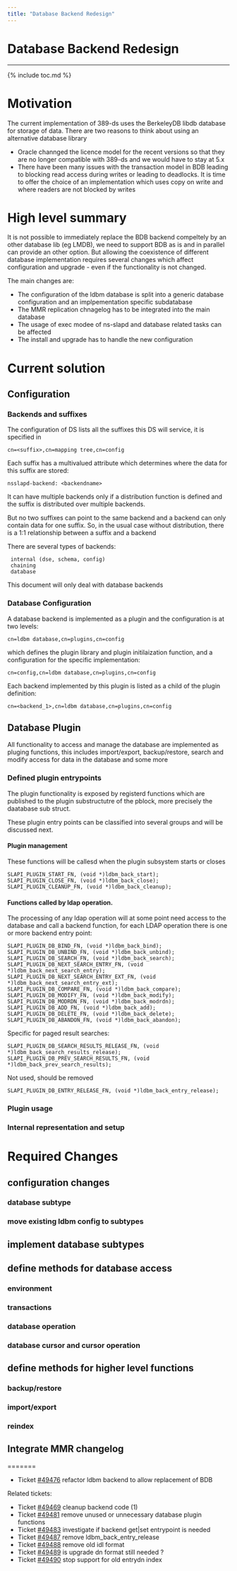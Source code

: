 ```yaml
---
title: "Database Backend Redesign"
---
```


# Database Backend Redesign
------------------

{% include toc.md %}

Motivation
==========

The current implementation of 389-ds uses the BerkeleyDB libdb database for storage of data. There
are two reasons to think about using an alternative database library

- Oracle channged the licence model for the recent versions so that they are no longer compatible with 389-ds and we would have to stay at 5.x
- There have been many issues with the transaction model in BDB leading to blocking read access during writes or leading to deadlocks. It is time
to offer the choice of an implementation which uses copy on write and where readers are not blocked by writes

High level summary
==================

It is not possible to immediately replace the BDB backend compeltely by an other database lib (eg LMDB), we need to support BDB as is and in parallel can provide an other option.
But allowing the coexistence of different database implementation requires several changes which affect configuration and upgrade - even if the functionality is not changed.

The main changes are:

- The configuration of the ldbm database is split into a generic database configuration and an implpementation specific subdatabase
- The MMR replication chnagelog has to be integrated into the main database
- The usage of exec modee of ns-slapd and database related tasks can be affected
- The install and upgrade has to handle the new configuration

Current solution
==================

## Configuration

### Backends and suffixes

The configuration of DS lists all the suffixes this DS will service, it is specified in

    cn=<suffix>,cn=mapping tree,cn=config

Each suffix has a multivalued attribute which determines where the data for this suffix are stored:

    nsslapd-backend: <backendname>

It can have multiple backends only if a distribution function is defined and the suffix is distributed over multiple backends.

But no two suffixes can point to the same backend and a backend can only contain data for one suffix. So, in the usual case without distribution, there is a 1:1 relationship between a suffix and a backend

There are several types of backends:

     internal (dse, schema, config)
     chaining
     database

This document will only deal with database backends


### Database Configuration

A database backend is implemented as a plugin and the configuration is at two levels:

    cn=ldbm database,cn=plugins,cn=config

which defines the plugin library and plugin initilaization function, and a configuration for the specific implementation:

    cn=config,cn=ldbm database,cn=plugins,cn=config

Each backend implemented by this plugin is listed as a child of the plugin definition:

    cn=<backend_1>,cn=ldbm database,cn=plugins,cn=config


## Database Plugin

All functionality to access and manage the database are implemented as pluging functions, this includes import/export, backup/restore, search and modify access for data in the database and some more
 
### Defined plugin entrypoints

The plugin functionality is exposed by registerd functions which are published to the plugin substructutre of the pblock, more precisely the daatabase sub struct.

These plugin entry points can be classified into several groups and will be discussed next.

#### Plugin management

These functions will be callesd when the plugin subsystem starts or closes

    SLAPI_PLUGIN_START_FN, (void *)ldbm_back_start);
    SLAPI_PLUGIN_CLOSE_FN, (void *)ldbm_back_close);
    SLAPI_PLUGIN_CLEANUP_FN, (void *)ldbm_back_cleanup);

#### Functions called by ldap operation.

The processing of any ldap operation will at some point need access to the database and call a backend function, for each
LDAP operation there is one or more backend entry point:

    SLAPI_PLUGIN_DB_BIND_FN, (void *)ldbm_back_bind);
    SLAPI_PLUGIN_DB_UNBIND_FN, (void *)ldbm_back_unbind);
    SLAPI_PLUGIN_DB_SEARCH_FN, (void *)ldbm_back_search);
    SLAPI_PLUGIN_DB_NEXT_SEARCH_ENTRY_FN, (void *)ldbm_back_next_search_entry);
    SLAPI_PLUGIN_DB_NEXT_SEARCH_ENTRY_EXT_FN, (void *)ldbm_back_next_search_entry_ext);
    SLAPI_PLUGIN_DB_COMPARE_FN, (void *)ldbm_back_compare);
    SLAPI_PLUGIN_DB_MODIFY_FN, (void *)ldbm_back_modify);
    SLAPI_PLUGIN_DB_MODRDN_FN, (void *)ldbm_back_modrdn);
    SLAPI_PLUGIN_DB_ADD_FN, (void *)ldbm_back_add);
    SLAPI_PLUGIN_DB_DELETE_FN, (void *)ldbm_back_delete);
    SLAPI_PLUGIN_DB_ABANDON_FN, (void *)ldbm_back_abandon);

Specific for paged result searches:

    SLAPI_PLUGIN_DB_SEARCH_RESULTS_RELEASE_FN, (void *)ldbm_back_search_results_release);
    SLAPI_PLUGIN_DB_PREV_SEARCH_RESULTS_FN, (void *)ldbm_back_prev_search_results);

Not used, should be removed

    SLAPI_PLUGIN_DB_ENTRY_RELEASE_FN, (void *)ldbm_back_entry_release);


### Plugin usage

### Internal representation and setup

Required Changes
================

## configuration changes

### database subtype

### move existing ldbm config to subtypes

## implement database subtypes

## define methods for database access

### environment

### transactions

### database operation

### database cursor and cursor operation

## define methods for higher level functions

### backup/restore

### import/export

### reindex

## Integrate MMR changelog








=======
* Ticket [\#49476](https://pagure.io/389-ds-base/issue/49476) refactor ldbm backend to allow replacement of BDB

Related tickets: 
* Ticket [\#49469](https://pagure.io/389-ds-base/issue/49469)  cleanup backend code (1)
* Ticket [\#49481](https://pagure.io/389-ds-base/issue/49481) remove unused or unnecessary database plugin functions
* Ticket [\#49483](https://pagure.io/389-ds-base/issue/49483) investigate if backend get|set entrypoint is needed
* Ticket [\#49487](https://pagure.io/389-ds-base/issue/49487)  remove ldbm_back_entry_release
* Ticket [\#49488](https://pagure.io/389-ds-base/issue/49488)  remove old idl format
* Ticket [\#49489](https://pagure.io/389-ds-base/issue/49489)  is upgrade dn format still needed ?
* Ticket [\#49490](https://pagure.io/389-ds-base/issue/49490)  stop support for old entrydn index
